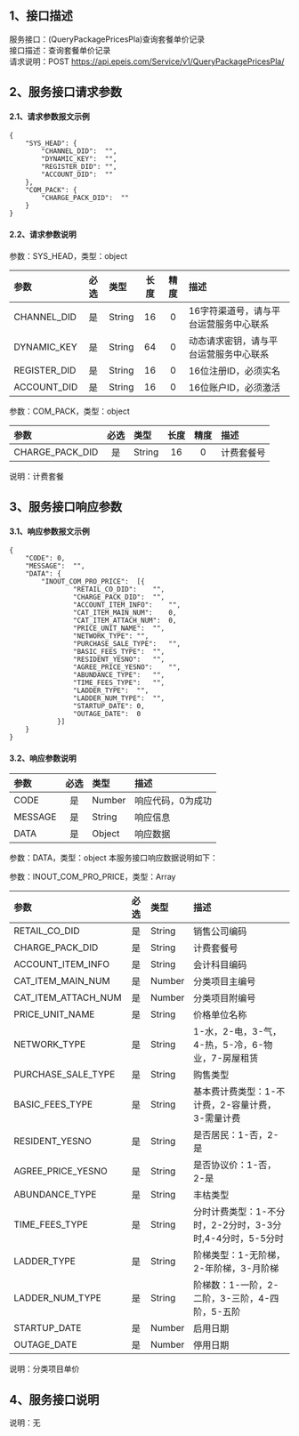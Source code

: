 ## 1、接口描述  
服务接口：(QueryPackagePricesPla)查询套餐单价记录  
接口描述：查询套餐单价记录  
请求说明：POST https://api.epeis.com/Service/v1/QueryPackagePricesPla/  
  
## 2、服务接口请求参数  
#### 2.1、请求参数报文示例  
~~~  
{
	"SYS_HEAD":	{
		"CHANNEL_DID":	"",
		"DYNAMIC_KEY":	"",
		"REGISTER_DID":	"",
		"ACCOUNT_DID":	""
	},
	"COM_PACK":	{
		"CHARGE_PACK_DID":	""
	}
}  
~~~  
#### 2.2、请求参数说明  
参数：SYS_HEAD，类型：object  
  
| 参数 | 必选 | 类型 | 长度 | 精度 | 描述 |  
| :----------------- | :----: | :-------- | :----: | :----: | :---------------- |  
| CHANNEL_DID | 是 | String | 16 | 0 | 16字符渠道号，请与平台运营服务中心联系 |  
| DYNAMIC_KEY | 是 | String | 64 | 0 | 动态请求密钥，请与平台运营服务中心联系 |  
| REGISTER_DID      |  是  | String   | 16 | 0 | 16位注册ID，必须实名 |  
| ACCOUNT_DID       |  是  | String   | 16 | 0 | 16位账户ID，必须激活 |  
  
参数：COM_PACK，类型：object  
  
| 参数              | 必选 | 类型     | 长度 | 精度 | 描述             |  
| :----------------- | :----: | :-------- | :----: | :----: | :---------------- |  
| CHARGE_PACK_DID |  是  | String   | 16 | 0 | 计费套餐号 |  
  
说明：计费套餐  
  
## 3、服务接口响应参数  
#### 3.1、响应参数报文示例  
~~~  
{
	"CODE":	0,
	"MESSAGE":	"",
	"DATA":	{
		"INOUT_COM_PRO_PRICE":	[{
				"RETAIL_CO_DID":	"",
				"CHARGE_PACK_DID":	"",
				"ACCOUNT_ITEM_INFO":	"",
				"CAT_ITEM_MAIN_NUM":	0,
				"CAT_ITEM_ATTACH_NUM":	0,
				"PRICE_UNIT_NAME":	"",
				"NETWORK_TYPE":	"",
				"PURCHASE_SALE_TYPE":	"",
				"BASIC_FEES_TYPE":	"",
				"RESIDENT_YESNO":	"",
				"AGREE_PRICE_YESNO":	"",
				"ABUNDANCE_TYPE":	"",
				"TIME_FEES_TYPE":	"",
				"LADDER_TYPE":	"",
				"LADDER_NUM_TYPE":	"",
				"STARTUP_DATE":	0,
				"OUTAGE_DATE":	0
			}]
	}
}  
~~~  
#### 3.2、响应参数说明  
  
| 参数              | 必选 | 类型     | 描述             |  
| :----------------- | :----: | :-------- | :---------------- |  
| CODE | 是 | Number | 响应代码，0为成功 |  
| MESSAGE | 是 | String | 响应信息 |  
| DATA | 是 | Object | 响应数据 |  
  
参数：DATA，类型：object 本服务接口响应数据说明如下：  
  
参数：INOUT_COM_PRO_PRICE，类型：Array  
  

| 参数              | 必选 | 类型     | 描述             |  
| :----------------- | :----: | :-------- | :---------------- |  
| RETAIL_CO_DID |  是  | String   | 销售公司编码 |  
| CHARGE_PACK_DID |  是  | String   | 计费套餐号 |  
| ACCOUNT_ITEM_INFO |  是  | String   | 会计科目编码 |  
| CAT_ITEM_MAIN_NUM |  是  | Number   | 分类项目主编号 |  
| CAT_ITEM_ATTACH_NUM |  是  | Number   | 分类项目附编号 |  
| PRICE_UNIT_NAME |  是  | String   | 价格单位名称 |  
| NETWORK_TYPE |  是  | String   | 1-水，2-电，3-气，4-热，5-冷，6-物业，7-房屋租赁 |  
| PURCHASE_SALE_TYPE |  是  | String   | 购售类型 |  
| BASIC_FEES_TYPE |  是  | String   | 基本费计费类型：1-不计费，2-容量计费，3-需量计费 |  
| RESIDENT_YESNO |  是  | String   | 是否居民：1-否，2-是 |  
| AGREE_PRICE_YESNO |  是  | String   | 是否协议价：1-否，2-是 |  
| ABUNDANCE_TYPE |  是  | String   | 丰枯类型 |  
| TIME_FEES_TYPE |  是  | String   | 分时计费类型：1-不分时，2-2分时，3-3分时,4-4分时，5-5分时 |  
| LADDER_TYPE |  是  | String   | 阶梯类型：1-无阶梯，2-年阶梯，3-月阶梯 |  
| LADDER_NUM_TYPE |  是  | String   | 阶梯数：1-一阶，2-二阶，3-三阶，4-四阶，5-五阶 |  
| STARTUP_DATE |  是  | Number   | 启用日期 |  
| OUTAGE_DATE |  是  | Number   | 停用日期 |  
  
说明：分类项目单价  
## 4、服务接口说明  
说明：无  
